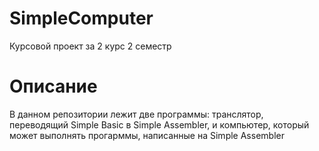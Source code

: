# SimpleComputer
Курсовой проект за 2 курс 2 семестр

# Описание
В данном репозитории лежит две программы: транслятор, переводящий Simple Basic в Simple Assembler, и компьютер, который может выполнять прогарммы, написанные на Simple Assembler 
